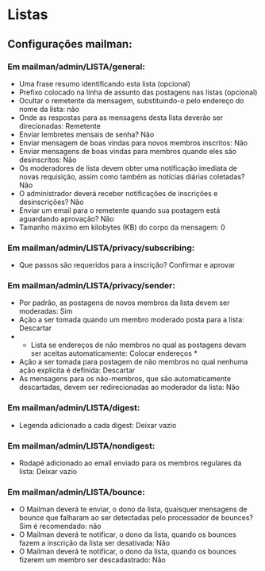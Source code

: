 # Listas

## Configurações mailman:

### Em mailman/admin/LISTA/general:

  - Uma frase resumo identificando esta lista (opcional)
  - Prefixo colocado na linha de assunto das postagens nas listas (opcional)
  - Ocultar o remetente da mensagem, substituindo-o pelo endereço do nome da lista: não
  - Onde as respostas para as mensagens desta lista deverão ser direcionadas: Remetente
  - Enviar lembretes mensais de senha? Não
  - Enviar mensagem de boas vindas para novos membros inscritos: Não
  - Enviar mensagens de boas vindas para membros quando eles são desinscritos: Não
  - Os moderadores de lista devem obter uma notificação imediata de novas requisição, assim como também as notícias diárias coletadas? Não
  - O administrador deverá receber notificações de inscrições e desinscrições? Não
  - Enviar um email para o remetente quando sua postagem está aguardando aprovação? Não
  - Tamanho máximo em kilobytes (KB) do corpo da mensagem: 0

### Em mailman/admin/LISTA/privacy/subscribing:

  - Que passos são requeridos para a inscrição? Confirmar e aprovar

### Em mailman/admin/LISTA/privacy/sender:

  - Por padrão, as postagens de novos membros da lista devem ser moderadas: Sim
  - Ação a ser tomada quando um membro moderado posta para a lista: Descartar
  - * Lista se endereços de não membros no qual as postagens devam ser aceitas automaticamente: Colocar endereços *
  - Ação a ser tomada para postagem de não membros no qual nenhuma ação explicita é definida: Descartar
  - As mensagens para os não-membros, que são automaticamente descartadas, devem ser redirecionadas ao moderador da lista: Não

### Em mailman/admin/LISTA/digest:

  - Legenda adicionado a cada digest: Deixar vazio

### Em mailman/admin/LISTA/nondigest:

  - Rodapé adicionado ao email enviado para os membros regulares da lista: Deixar vazio

### Em mailman/admin/LISTA/bounce:

  - O Mailman deverá te enviar, o dono da lista, quaisquer mensagens de bounce que falharam ao ser detectadas pelo processador de bounces? Sim é recomendado: não
  - O Mailman deverá te notificar, o dono da lista, quando os bounces fazem a inscrição da lista ser desativada: Não
  - O Mailman deverá te notificar, o dono da lista, quando os bounces fizerem um membro ser descadastrado: Não



  



